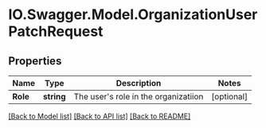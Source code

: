 # IO.Swagger.Model.OrganizationUserPatchRequest
## Properties

Name | Type | Description | Notes
------------ | ------------- | ------------- | -------------
**Role** | **string** | The user&#x27;s role in the organizatiion | [optional] 

[[Back to Model list]](../README.md#documentation-for-models) [[Back to API list]](../README.md#documentation-for-api-endpoints) [[Back to README]](../README.md)

